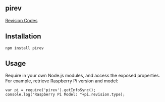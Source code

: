 pirev
-----

[Revision Codes](https://www.raspberrypi.org/documentation/hardware/raspberrypi/revision-codes/README.md)

## Installation

```
npm install pirev
```

## Usage

Require in your own Node.js modules, and access the exposed properties. For example, retrieve Raspberry Pi version and model:

```
var pi = require('pirev').getInfoSync();
console.log("Raspberry Pi Model: "+pi.revision.type);
```
